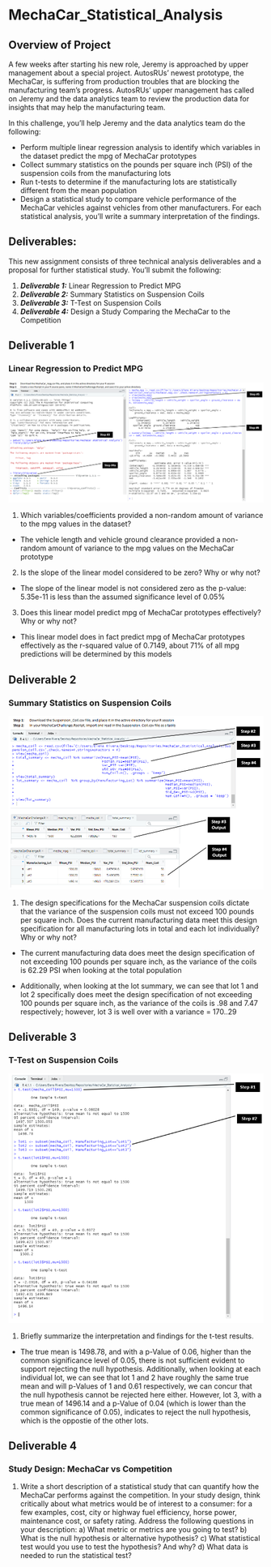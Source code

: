 # MechaCar_Statistical_Analysis

## Overview of Project
A few weeks after starting his new role, Jeremy is approached by upper management about a special project. AutosRUs’ newest prototype, the MechaCar, is suffering from production troubles that are blocking the manufacturing team’s progress. AutosRUs’ upper management has called on Jeremy and the data analytics team to review the production data for insights that may help the manufacturing team.

In this challenge, you’ll help Jeremy and the data analytics team do the following:

* Perform multiple linear regression analysis to identify which variables in the dataset predict the mpg of MechaCar prototypes
* Collect summary statistics on the pounds per square inch (PSI) of the suspension coils from the manufacturing lots
* Run t-tests to determine if the manufacturing lots are statistically different from the mean population
* Design a statistical study to compare vehicle performance of the MechaCar vehicles against vehicles from other manufacturers. For each statistical analysis, you’ll write a summary interpretation of the findings.

## Deliverables:
This new assignment consists of three technical analysis deliverables and a proposal for further statistical study. You’ll submit the following:

1. ***Deliverable 1:*** Linear Regression to Predict MPG
2. ***Deliverable 2:*** Summary Statistics on Suspension Coils
3. ***Deliverable 3:*** T-Test on Suspension Coils
4. ***Deliverable 4:*** Design a Study Comparing the MechaCar to the Competition

## Deliverable 1
### Linear Regression to Predict MPG

![alt tag](https://github.com/elrvra/MechaCar_Statistical_Analysis/blob/main/Resources/Deliverable1pic.png)

1. Which variables/coefficients provided a non-random amount of variance to the mpg values in the dataset?

- The vehicle length and vehicle ground clearance provided a non-random amount of variance to the mpg values on the MechaCar prototype

2. Is the slope of the linear model considered to be zero? Why or why not?

- The slope of the linear model is not considered zero as the p-value: 5.35e-11 is less than the assumed significance level of 0.05%

3. Does this linear model predict mpg of MechaCar prototypes effectively? Why or why not?

- This linear model does in fact predict mpg of MechaCar prototypes effectively as the r-squared value of 0.7149, about 71% of all mpg predictions will be determined by this models

## Deliverable 2
### Summary Statistics on Suspension Coils

![alt tag](https://github.com/elrvra/MechaCar_Statistical_Analysis/blob/main/Resources/Deliverable2pic.png)

1. The design specifications for the MechaCar suspension coils dictate that the variance of the suspension coils must not exceed 100 pounds per square inch. Does the current manufacturing data meet this design specification for all manufacturing lots in total and each lot individually? Why or why not?

- The current manufacturing data does meet the design specification of not exceeding 100 pounds per square inch, as the variance of the coils is 62.29 PSI when looking at the total population

- Additionally, when looking at the lot summary, we can see that lot 1 and lot 2 specifically does meet the design specification of not exceeding 100 pounds per square inch, as the variance of the coils is .98 and 7.47 respectively; however, lot 3 is well over with a variance = 170..29

## Deliverable 3
### T-Test on Suspension Coils

![alt tag](https://github.com/elrvra/MechaCar_Statistical_Analysis/blob/main/Resources/Deliverable3pic.png)

1. Briefly summarize the interpretation and findings for the t-test results.

-  The true mean is 1498.78, and with a p-Value of 0.06, higher than the common significance level of 0.05, there is not sufficient evident to support rejecting the null hypothesis. Additionally, when looking at each individual lot, we can see that lot 1 and 2 have roughly the same true mean and will p-Values of 1 and 0.61 respectively, we can concur that the null hypothesis cannot be rejected here either. However, lot 3, with a true mean of 1496.14 and a p-Value of 0.04 (which is lower than the common significance of 0.05), indicates to reject the null hypothesis, which is the oppostie of the other lots.

## Deliverable 4
### Study Design: MechaCar vs Competition

1. Write a short description of a statistical study that can quantify how the MechaCar performs against the competition. In your study design, think critically about what metrics would be of interest to a consumer: for a few examples, cost, city or highway fuel efficiency, horse power, maintenance cost, or safety rating. Address the following questions in your description:
a) What metric or metrics are you going to test?
b) What is the null hypothesis or alternative hypothesis?
c) What statistical test would you use to test the hypothesis? And why?
d) What data is needed to run the statistical test?